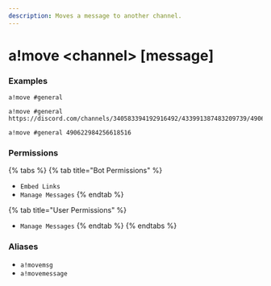 ```yaml
---
description: Moves a message to another channel.
---
```


# a!move &lt;channel&gt; \[message\]

### Examples

```text
a!move #general
```

```text
a!move #general https://discord.com/channels/340583394192916492/433991387483209739/490622984256618516
```

```text
a!move #general 490622984256618516
```

### Permissions

{% tabs %}
{% tab title="Bot Permissions" %}
* `Embed Links`
* `Manage Messages`
{% endtab %}

{% tab title="User Permissions" %}
* `Manage Messages`
{% endtab %}
{% endtabs %}

### Aliases

* `a!movemsg`
* `a!movemessage`

